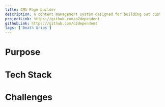 ```yaml
---
title: CMS Page builder
description: A content management system designed for building out custom apps with a page builder.
projectLink: https://github.com/o2dependent
githubLink: https://github.com/o2dependent
tags: ['Death Grips']
---
```


# Purpose

# Tech Stack

# Challenges

